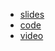 * [slides](workshop.html)
* [code](https://github.com/idealabasu/project_msn_workshop/tree/main/workshop-1)
* [video](https://youtu.be/OOA8XUIpNlw?feature=shared)
